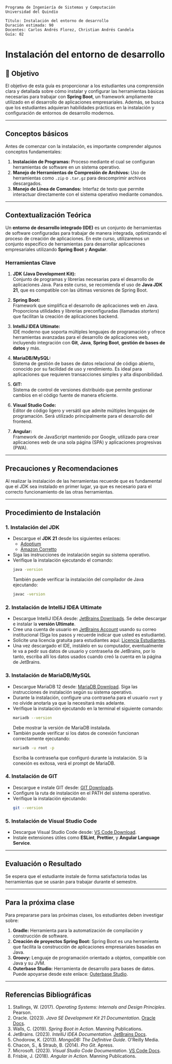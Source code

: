 ```
Programa de Ingeniería de Sistemas y Computación
Universidad del Quindío

Título: Instalación del entorno de desarrollo
Duración estimada: 90
Docentes: Carlos Andrés Florez, Christian Andrés Candela
Guía: 02
```

# Instalación del entorno de desarrollo

## 🎯 Objetivo

El objetivo de esta guía es proporcionar a los estudiantes una comprensión clara y detallada sobre cómo instalar y configurar las herramientas básicas necesarias para trabajar con **Spring Boot**, un framework ampliamente utilizado en el desarrollo de aplicaciones empresariales. Además, se busca que los estudiantes adquieran habilidades prácticas en la instalación y configuración de entornos de desarrollo modernos.

---

## Conceptos básicos

Antes de comenzar con la instalación, es importante comprender algunos conceptos fundamentales:

1. **Instalación de Programas:** Proceso mediante el cual se configuran herramientas de software en un sistema operativo.
2. **Manejo de Herramientas de Compresión de Archivos:** Uso de herramientas como `.zip` o `.tar.gz` para descomprimir archivos descargados.
3. **Manejo de Línea de Comandos:** Interfaz de texto que permite interactuar directamente con el sistema operativo mediante comandos.

---

## Contextualización Teórica

Un **entorno de desarrollo integrado (IDE)** es un conjunto de herramientas de software configuradas para trabajar de manera integrada, optimizando el proceso de creación de aplicaciones. En este curso, utilizaremos un conjunto específico de herramientas para desarrollar aplicaciones empresariales utilizando **Spring Boot** y **Angular**.

### Herramientas Clave

1. **JDK (Java Development Kit):**  
   Conjunto de programas y librerías necesarias para el desarrollo de aplicaciones Java. Para este curso, se recomienda el uso de **Java JDK 21**, que es compatible con las últimas versiones de Spring Boot.  

2. **Spring Boot:**  
   Framework que simplifica el desarrollo de aplicaciones web en Java. Proporciona utilidades y librerías preconfiguradas (llamadas *starters*) que facilitan la creación de aplicaciones backend.  

3. **IntelliJ IDEA Ultimate:**  
   IDE moderno que soporta múltiples lenguajes de programación y ofrece herramientas avanzadas para el desarrollo de aplicaciones web, incluyendo integración con **Git**, **Java**, **Spring Boot**, **gestión de bases de datos** y más.

4. **MariaDB/MySQL:**  
   Sistema de gestión de bases de datos relacional de código abierto, conocido por su facilidad de uso y rendimiento. Es ideal para aplicaciones que requieren transacciones simples y alta disponibilidad.

5. **GIT:**  
   Sistema de control de versiones distribuido que permite gestionar cambios en el código fuente de manera eficiente.  

6. **Visual Studio Code:**  
   Editor de código ligero y versátil que admite múltiples lenguajes de programación. Será utilizado principalmente para el desarrollo del frontend.  

7. **Angular:**  
   Framework de JavaScript mantenido por Google, utilizado para crear aplicaciones web de una sola página (SPA) y aplicaciones progresivas (PWA).  

---

## Precauciones y Recomendaciones

Al realizar la instalación de las herramientas recuerde que es fundamental que el JDK sea instalado en primer lugar, ya que es necesario para el correcto funcionamiento de las otras herramientas. 

---

## Procedimiento de Instalación

### 1. Instalación del JDK
- Descargue el **JDK 21** desde los siguientes enlaces:
  - [Adoptium](https://adoptium.net/es/temurin/releases/)
  - [Amazon Corretto](https://docs.aws.amazon.com/corretto/latest/corretto-21-ug/downloads-list.html)
- Siga las instrucciones de instalación según su sistema operativo.
- Verifique la instalación ejecutando el comando:
  ```bash
  java -version
  ```
  También puede verificar la instalación del compilador de Java ejecutando:
  ```bash
  javac -version
  ```

### 2. Instalación de IntelliJ IDEA Ultimate

- Descargue IntelliJ IDEA desde: [JetBrains Downloads](https://www.jetbrains.com/es-es/idea/download/). Se debe descargar e instalar la **versión Ultimate**.
- Cree una cuenta de usuario en [JetBrains Account](https://account.jetbrains.com/login) usando su correo institucional (Siga los pasos y recuerde indicar que usted es estudiante).
- Solicite una licencia gratuita para estudiantes aquí: [Licencia Estudiantes](https://www.jetbrains.com/shop/eform/students).
- Una vez descargado el IDE, instálelo en su computador, eventualmente le va a pedir sus datos de usuario y contraseña de JetBrains, por lo tanto, escriba allí los datos usados cuando creó la cuenta en la página de JetBrains. 

### 3. Instalación de MariaDB/MySQL

- Descargue MariaDB 12 desde: [MariaDB Download](https://mariadb.org/download/). Siga las instrucciones de instalación según su sistema operativo.
- Durante la instalación, configure una contraseña para el usuario `root` y no olvide anotarla ya que la necesitará más adelante.
- Verifique la instalación ejecutando en la terminal el siguiente comando:
  ```bash
  mariadb --version
  ```
   Debe mostrar la versión de MariaDB instalada.
- También puede verificar si los datos de conexión funcionan correctamente ejecutando:
  ```bash
  mariadb -u root -p
  ```
  Escriba la contraseña que configuró durante la instalación. Si la conexión es exitosa, verá el prompt de MariaDB.

### 4. Instalación de GIT

- Descargue e instale GIT desde: [GIT Downloads](https://git-scm.com/downloads).
- Configure la ruta de instalación en el PATH del sistema operativo.
- Verifique la instalación ejecutando:
  ```bash
  git --version
  ```

### 5. Instalación de Visual Studio Code

- Descargue Visual Studio Code desde: [VS Code Download](https://code.visualstudio.com/download).
- Instale extensiones útiles como **ESLint**, **Prettier**, y **Angular Language Service**.

---

## Evaluación o Resultado

Se espera que el estudiante instale de forma satisfactoria todas las herramientas que se usarán para trabajar durante el semestre.

---

## Para la próxima clase

Para prepararse para las próximas clases, los estudiantes deben investigar sobre:

1. **Gradle:** Herramienta para la automatización de compilación y construcción de software.
2. **Creación de proyectos Spring Boot:** Spring Boot es una herramienta que facilita la construcción de aplicaciones empresariales basadas en Java.
3. **Groovy:** Lenguaje de programación orientado a objetos, compatible con Java y su JVM.
4. **Outerbase Studio:** Herramienta de desarrollo para bases de datos. Puede apoyarse desde este enlace: [Outerbase Studio](https://outerbase.com/studio).

---


## Referencias Bibliográficas

1. Stallings, W. (2017). *Operating Systems: Internals and Design Principles*. Pearson.
2. Oracle. (2023). *Java SE Development Kit 21 Documentation*. [Oracle Docs](https://docs.oracle.com/en/java/javase/21/).
3. Walls, C. (2019). *Spring Boot in Action*. Manning Publications.
4. JetBrains. (2023). *IntelliJ IDEA Documentation*. [JetBrains Docs](https://www.jetbrains.com/idea/documentation/).
5. Chodorow, K. (2013). *MongoDB: The Definitive Guide*. O'Reilly Media.
6. Chacon, S., & Straub, B. (2014). *Pro Git*. Apress.
7. Microsoft. (2023). *Visual Studio Code Documentation*. [VS Code Docs](https://code.visualstudio.com/docs).
8. Frisbie, J. (2018). *Angular in Action*. Manning Publications.